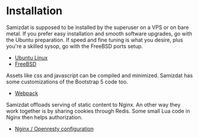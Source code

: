 # Installation

Samizdat is supposed to be installed by the superuser on a VPS or on bare metal.
If you prefer easy installation and smooth software upgrades, go with the Ubuntu preparation.
If speed and fine tuning is what you desire, plus you're a skilled sysop, go with the FreeBSD ports setup.

* [Ubuntu Linux](./ubuntu/)
* [FreeBSD](./freebsd/)

Assets like css and javascript can be compiled and minimized. Samizdat has some customizations of the Bootstrap 5 code too.

* [Webpack](./webpack/)

Samizdat offloads serving of static content to Nginx. An other way they work together is by sharing cookies through Redis.
Some small Lua code in Nginx then helps authorization.

* [Nginx / Openresty configuration](./etc/)